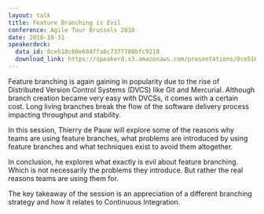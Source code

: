 ```yaml
---
layout: talk
title: Feature Branching is Evil
conference: Agile Tour Brussels 2018
date: 2018-10-31
speakerdeck:
  data_id: 0ce518c60e684ffa8c7377700bfc9210
  download_link: https://speakerd.s3.amazonaws.com/presentations/0ce518c60e684ffa8c7377700bfc9210/2018_ATBru_-_Feature_Branching_considered_Evil.pdf
---
```

Feature branching is again gaining in popularity due to the rise of Distributed Version Control Systems (DVCS) like Git and Mercurial. Although branch creation became very easy with DVCSs, it comes with a certain cost. Long living branches break the flow of the software delivery process impacting throughput and stability.

In this session, Thierry de Pauw will explore some of the reasons why teams are using feature branches, what problems are introduced by using feature branches and what techniques exist to avoid them altogether.

In conclusion, he explores what exactly is evil about feature branching. Which is not necessarily the problems they introduce. But rather the real reasons teams are using them for.

The key takeaway of the session is an appreciation of a different branching strategy and how it relates to Continuous Integration.

